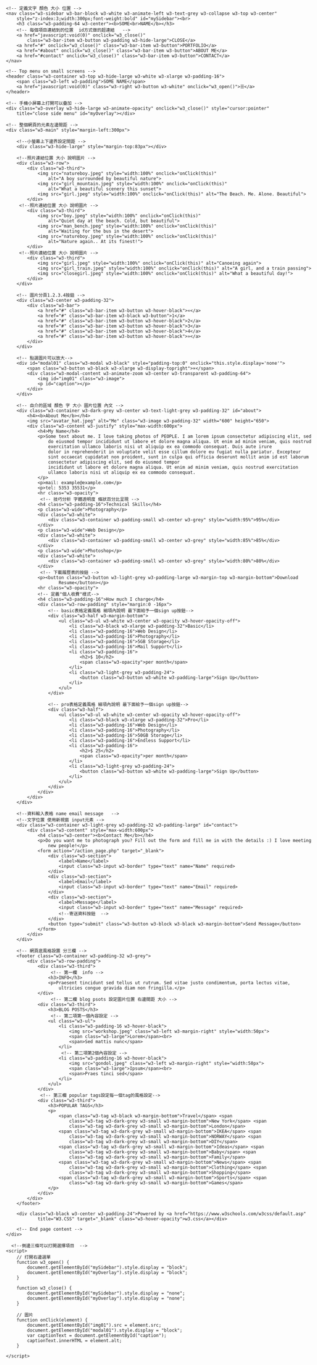 <html lang="en">
<title>W3.CSS Template</title>
<meta charset="UTF-8">
<meta name="viewport" content="width=device-width, initial-scale=1">
<!-- 外部連結到    -->
<link rel="stylesheet" href="https://www.w3schools.com/w3css/4/w3.css">
<link rel="stylesheet" href="https://fonts.googleapis.com/css?family=Raleway">
 <!-- 定義格式 圖片大小 字體大小 透明度   -->
<style>
    body,
    h1,
    h2,
    h3,
    h4,
    h5 {
        font-family: "Raleway", sans-serif
    }

    .w3-third img {
        margin-bottom: -6px;
        opacity: 0.8;
        cursor: pointer
    }

    .w3-third img:hover {
        opacity: 1
    }
</style>

<body class="w3-light-grey w3-content" style="max-width:1600px">

    <!-- 定義文字 顏色 大小 位置 -->
    <nav class="w3-sidebar w3-bar-block w3-white w3-animate-left w3-text-grey w3-collapse w3-top w3-center"
        style="z-index:3;width:300px;font-weight:bold" id="mySidebar"><br>
        <h3 class="w3-padding-64 w3-center"><b>SOME<br>NAME</b></h3>
        <!-- 每個項目連結到的位置  id方式做的超連結   -->
        <a href="javascript:void(0)" onclick="w3_close()"
            class="w3-bar-item w3-button w3-padding w3-hide-large">CLOSE</a>
        <a href="#" onclick="w3_close()" class="w3-bar-item w3-button">PORTFOLIO</a>
        <a href="#about" onclick="w3_close()" class="w3-bar-item w3-button">ABOUT ME</a>
        <a href="#contact" onclick="w3_close()" class="w3-bar-item w3-button">CONTACT</a>
    </nav>

    <!-- Top menu on small screens -->
    <header class="w3-container w3-top w3-hide-large w3-white w3-xlarge w3-padding-16">
        <span class="w3-left w3-padding">SOME NAME</span>
        <a href="javascript:void(0)" class="w3-right w3-button w3-white" onclick="w3_open()">☰</a>
    </header>

    <!-- 手機小屏幕上打開可以疊加 -->
    <div class="w3-overlay w3-hide-large w3-animate-opacity" onclick="w3_close()" style="cursor:pointer"
        title="close side menu" id="myOverlay"></div>

    <!-- 整個網頁的元素左邊間距 -->
    <div class="w3-main" style="margin-left:300px">

        <!--小螢幕上下邊界設定間距 -->
        <div class="w3-hide-large" style="margin-top:83px"></div>

        <!--照片連結位置 大小 說明圖片 -->
        <div class="w3-row">
            <div class="w3-third">
                <img src="natureboy.jpeg" style="width:100%" onclick="onClick(this)"
                    alt="A boy surrounded by beautiful nature">
                <img src="girl_mountain.jpeg" style="width:100%" onclick="onClick(this)"
                    alt="What a beautiful scenery this sunset">
                <img src="girl.jpeg" style="width:100%" onclick="onClick(this)" alt="The Beach. Me. Alone. Beautiful">
            </div>
         <!--照片連結位置 大小 說明圖片 -->
            <div class="w3-third">
                <img src="boy.jpeg" style="width:100%" onclick="onClick(this)"
                    alt="Quiet day at the beach. Cold, but beautiful">
                <img src="man_bench.jpeg" style="width:100%" onclick="onClick(this)"
                    alt="Waiting for the bus in the desert">
                <img src="natureboy.jpeg" style="width:100%" onclick="onClick(this)"
                    alt="Nature again.. At its finest!">
            </div>
         <!--照片連結位置 大小 說明圖片 -->
            <div class="w3-third">
                <img src="girl.jpeg" style="width:100%" onclick="onClick(this)" alt="Canoeing again">
                <img src="girl_train.jpeg" style="width:100%" onclick="onClick(this)" alt="A girl, and a train passing">
                <img src="closegirl.jpeg" style="width:100%" onclick="onClick(this)" alt="What a beautiful day!">
            </div>
        </div>

        <!-- 圖片分頁1.2.3.4按鈕 -->
        <div class="w3-center w3-padding-32">
            <div class="w3-bar">
                <a href="#" class="w3-bar-item w3-button w3-hover-black">«</a>
                <a href="#" class="w3-bar-item w3-black w3-button">1</a>
                <a href="#" class="w3-bar-item w3-button w3-hover-black">2</a>
                <a href="#" class="w3-bar-item w3-button w3-hover-black">3</a>
                <a href="#" class="w3-bar-item w3-button w3-hover-black">4</a>
                <a href="#" class="w3-bar-item w3-button w3-hover-black">»</a>
            </div>
        </div>

        <!-- 點選圖片可以放大-->
        <div id="modal01" class="w3-modal w3-black" style="padding-top:0" onclick="this.style.display='none'">
            <span class="w3-button w3-black w3-xlarge w3-display-topright">×</span>
            <div class="w3-modal-content w3-animate-zoom w3-center w3-transparent w3-padding-64">
                <img id="img01" class="w3-image">
                <p id="caption"></p>
            </div>
        </div>

        <!-- 自介的區域 顏色 字 大小 圖片位置 內文 -->
        <div class="w3-container w3-dark-grey w3-center w3-text-light-grey w3-padding-32" id="about">
            <h4><b>About Me</b></h4>
            <img src="avatar_hat.jpeg" alt="Me" class="w3-image w3-padding-32" width="600" height="650">
            <div class="w3-content w3-justify" style="max-width:600px">
                <h4>My Name</h4>
                <p>Some text about me. I love taking photos of PEOPLE. I am lorem ipsum consectetur adipiscing elit, sed
                    do eiusmod tempor incididunt ut labore et dolore magna aliqua. Ut enim ad minim veniam, quis nostrud
                    exercitation ullamco laboris nisi ut aliquip ex ea commodo consequat. Duis aute irure
                    dolor in reprehenderit in voluptate velit esse cillum dolore eu fugiat nulla pariatur. Excepteur
                    sint occaecat cupidatat non proident, sunt in culpa qui officia deserunt mollit anim id est laborum
                    consectetur adipiscing elit, sed do eiusmod tempor
                    incididunt ut labore et dolore magna aliqua. Ut enim ad minim veniam, quis nostrud exercitation
                    ullamco laboris nisi ut aliquip ex ea commodo consequat.
                </p>
                <p>mail: example@example.com</p>
                <p>tel: 5353 35531</p>
                <hr class="w3-opacity">
                 <!-- 技巧分析 字體透明度 條狀百分比呈現 -->
                <h4 class="w3-padding-16">Technical Skills</h4>
                <p class="w3-wide">Photography</p>
                <div class="w3-white">
                    <div class="w3-container w3-padding-small w3-center w3-grey" style="width:95%">95%</div>
                </div>
                <p class="w3-wide">Web Design</p>
                <div class="w3-white">
                    <div class="w3-container w3-padding-small w3-center w3-grey" style="width:85%">85%</div>
                </div>
                <p class="w3-wide">Photoshop</p>
                <div class="w3-white">
                    <div class="w3-container w3-padding-small w3-center w3-grey" style="width:80%">80%</div>
                </div>
                 <!-- 下載履歷表的按鈕 -->
                <p><button class="w3-button w3-light-grey w3-padding-large w3-margin-top w3-margin-bottom">Download
                        Resume</button></p>
                <hr class="w3-opacity">
                <!-- 定義"個人收費"樣式-->
                <h4 class="w3-padding-16">How much I charge</h4>
                <div class="w3-row-padding" style="margin:0 -16px">
                    <!-- basic表格定義風格 細項內說明 最下面給予一個sign up按鈕-->
                    <div class="w3-half w3-margin-bottom">
                        <ul class="w3-ul w3-white w3-center w3-opacity w3-hover-opacity-off">
                            <li class="w3-black w3-xlarge w3-padding-32">Basic</li>
                            <li class="w3-padding-16">Web Design</li>
                            <li class="w3-padding-16">Photography</li>
                            <li class="w3-padding-16">5GB Storage</li>
                            <li class="w3-padding-16">Mail Support</li>
                            <li class="w3-padding-16">
                                <h2>$ 10</h2>
                                <span class="w3-opacity">per month</span>
                            </li>
                            <li class="w3-light-grey w3-padding-24">
                                <button class="w3-button w3-white w3-padding-large">Sign Up</button>
                            </li>
                        </ul>
                    </div>

                    <!-- pro表格定義風格 細項內說明 最下面給予一個sign up按鈕-->
                    <div class="w3-half">
                        <ul class="w3-ul w3-white w3-center w3-opacity w3-hover-opacity-off">
                            <li class="w3-black w3-xlarge w3-padding-32">Pro</li>
                            <li class="w3-padding-16">Web Design</li>
                            <li class="w3-padding-16">Photography</li>
                            <li class="w3-padding-16">50GB Storage</li>
                            <li class="w3-padding-16">Endless Support</li>
                            <li class="w3-padding-16">
                                <h2>$ 25</h2>
                                <span class="w3-opacity">per month</span>
                            </li>
                            <li class="w3-light-grey w3-padding-24">
                                <button class="w3-button w3-white w3-padding-large">Sign Up</button>
                            </li>
                        </ul>
                    </div>
                </div>
            </div>
        </div>

        <!--資料輸入表格 name email message   -->
        <!--文字位置 使用新視窗 input元素 -->
        <div class="w3-container w3-light-grey w3-padding-32 w3-padding-large" id="contact">
            <div class="w3-content" style="max-width:600px">
                <h4 class="w3-center"><b>Contact Me</b></h4>
                <p>Do you want me to photograph you? Fill out the form and fill me in with the details :) I love meeting
                    new people!</p>
                <form action="/action_page.php" target="_blank">
                    <div class="w3-section">
                        <label>Name</label>
                        <input class="w3-input w3-border" type="text" name="Name" required>
                    </div>
                    <div class="w3-section">
                        <label>Email</label>
                        <input class="w3-input w3-border" type="text" name="Email" required>
                    </div>
                    <div class="w3-section">
                        <label>Message</label>
                        <input class="w3-input w3-border" type="text" name="Message" required>
                        <!--寄送資料按鈕  -->
                    </div>
                    <button type="submit" class="w3-button w3-block w3-black w3-margin-bottom">Send Message</button>
                </form>
            </div>
        </div>

        <!-- 網頁底風格設置 分三欄 -->
        <footer class="w3-container w3-padding-32 w3-grey">
            <div class="w3-row-padding">
                <div class="w3-third">
                     <!-- 第一欄  info -->
                    <h3>INFO</h3>
                    <p>Praesent tincidunt sed tellus ut rutrum. Sed vitae justo condimentum, porta lectus vitae,
                        ultricies congue gravida diam non fringilla.</p>
                </div>
                     <!-- 第二欄 blog psots 設定圖片位置 右邊間距 大小 -->
                <div class="w3-third">
                    <h3>BLOG POSTS</h3>
                     <!-- 第二項第一個內容設定 -->
                    <ul class="w3-ul">
                        <li class="w3-padding-16 w3-hover-black">
                            <img src="workshop.jpeg" class="w3-left w3-margin-right" style="width:50px">
                            <span class="w3-large">Lorem</span><br>
                            <span>Sed mattis nunc</span>
                        </li>
                         <!-- 第二項第2個內容設定 -->
                        <li class="w3-padding-16 w3-hover-black">
                            <img src="gondol.jpeg" class="w3-left w3-margin-right" style="width:50px">
                            <span class="w3-large">Ipsum</span><br>
                            <span>Praes tinci sed</span>
                        </li>
                    </ul>
                </div>
                 <!-- 第三欄 popular tags設定每一個tag的風格設定-->
                <div class="w3-third">
                    <h3>POPULAR TAGS</h3>
                    <p>
                        <span class="w3-tag w3-black w3-margin-bottom">Travel</span> <span
                            class="w3-tag w3-dark-grey w3-small w3-margin-bottom">New York</span> <span
                            class="w3-tag w3-dark-grey w3-small w3-margin-bottom">London</span>
                        <span class="w3-tag w3-dark-grey w3-small w3-margin-bottom">IKEA</span> <span
                            class="w3-tag w3-dark-grey w3-small w3-margin-bottom">NORWAY</span> <span
                            class="w3-tag w3-dark-grey w3-small w3-margin-bottom">DIY</span>
                        <span class="w3-tag w3-dark-grey w3-small w3-margin-bottom">Ideas</span> <span
                            class="w3-tag w3-dark-grey w3-small w3-margin-bottom">Baby</span> <span
                            class="w3-tag w3-dark-grey w3-small w3-margin-bottom">Family</span>
                        <span class="w3-tag w3-dark-grey w3-small w3-margin-bottom">News</span> <span
                            class="w3-tag w3-dark-grey w3-small w3-margin-bottom">Clothing</span> <span
                            class="w3-tag w3-dark-grey w3-small w3-margin-bottom">Shopping</span>
                        <span class="w3-tag w3-dark-grey w3-small w3-margin-bottom">Sports</span> <span
                            class="w3-tag w3-dark-grey w3-small w3-margin-bottom">Games</span>
                    </p>
                </div>
            </div>
        </footer>

        <div class="w3-black w3-center w3-padding-24">Powered by <a href="https://www.w3schools.com/w3css/default.asp"
                title="W3.CSS" target="_blank" class="w3-hover-opacity">w3.css</a></div>

        <!-- End page content -->
    </div>

      <!--側邊三條可以打開選擇項目  -->
    <script>
        // 打開右邊選單
        function w3_open() {
            document.getElementById("mySidebar").style.display = "block";
            document.getElementById("myOverlay").style.display = "block";
        }

        function w3_close() {
            document.getElementById("mySidebar").style.display = "none";
            document.getElementById("myOverlay").style.display = "none";
        }

        // 圖片
        function onClick(element) {
            document.getElementById("img01").src = element.src;
            document.getElementById("modal01").style.display = "block";
            var captionText = document.getElementById("caption");
            captionText.innerHTML = element.alt;
        }

    </script>


</body>

</html
